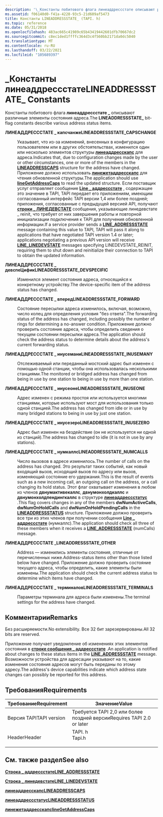 ```yaml
---
description: '\_Константы побитового флага линеаддрессстате описывают различные элементы состояния адреса.'
ms.assetid: f06140d0-f41a-4228-93c5-21d609af5473
title: Константы LINEADDRESSSTATE_ (TAPI. h)
ms.topic: reference
ms.date: 05/31/2018
ms.openlocfilehash: 483ac665c41989c65b43419442601dfb70667dc2
ms.sourcegitcommit: c8ec1ded1ffffc364d3c4f560bb2171da0dc5040
ms.translationtype: MT
ms.contentlocale: ru-RU
ms.lasthandoff: 03/22/2021
ms.locfileid: "105689397"
---
```

# <a name="lineaddressstate_-constants"></a><span data-ttu-id="d014c-103">\_Константы линеаддрессстате</span><span class="sxs-lookup"><span data-stu-id="d014c-103">LINEADDRESSSTATE\_ Constants</span></span>

<span data-ttu-id="d014c-104">Константы побитового флага **линеаддрессстате \_** описывают различные элементы состояния адреса.</span><span class="sxs-lookup"><span data-stu-id="d014c-104">The **LINEADDRESSSTATE\_** bit-flag constants describe various address status items.</span></span>

<dl> <dt>

<span data-ttu-id="d014c-105"><span id="LINEADDRESSSTATE_CAPSCHANGE"></span><span id="lineaddressstate_capschange"></span>**ЛИНЕАДДРЕСССТАТЕ \_ капсчанже**</span><span class="sxs-lookup"><span data-stu-id="d014c-105"><span id="LINEADDRESSSTATE_CAPSCHANGE"></span><span id="lineaddressstate_capschange"></span>**LINEADDRESSSTATE\_CAPSCHANGE**</span></span>
</dt> <dd> <dl> <dt>



<span data-ttu-id="d014c-106">Указывает, что из-за изменений, внесенных в конфигурацию пользователем или в других обстоятельствах, изменился один или несколько элементов структуры [**линеаддресскапс**](/windows/desktop/api/Tapi/ns-tapi-lineaddresscaps) для адреса.</span><span class="sxs-lookup"><span data-stu-id="d014c-106">Indicates that, due to configuration changes made by the user or other circumstances, one or more of the members in the [**LINEADDRESSCAPS**](/windows/desktop/api/Tapi/ns-tapi-lineaddresscaps) structure for the address have changed.</span></span> <span data-ttu-id="d014c-107">Приложение должно использовать [**линежетаддресскапс**](/windows/desktop/api/Tapi/nf-tapi-linegetaddresscaps) для чтения обновленной структуры.</span><span class="sxs-lookup"><span data-stu-id="d014c-107">The application should use [**lineGetAddressCaps**](/windows/desktop/api/Tapi/nf-tapi-linegetaddresscaps) to read the updated structure.</span></span> <span data-ttu-id="d014c-108">Если поставщик услуг отправляет сообщение [**Line \_ аддрессстате**](line-addressstate.md) , содержащее это значение в TAPI, TAPI передает его приложениям, имеющим согласованный интерфейс TAPI версии 1,4 или более поздней; приложения, согласованные с предыдущей версией API, получают [**строки \_ ЛИНЕДЕВСТАТЕ**](line-linedevstate.md) сообщения, указывающие линедевстате \_ reinit, что требует от них завершения работы и повторной инициализации подключения к TAPI для получения обновленной информации.</span><span class="sxs-lookup"><span data-stu-id="d014c-108">If a service provider sends a [**LINE\_ADDRESSSTATE**](line-addressstate.md) message containing this value to TAPI, TAPI will pass it along to applications that have negotiated TAPI version 1.4 or later; applications negotiating a previous API version will receive [**LINE\_LINEDEVSTATE**](line-linedevstate.md) messages specifying LINEDEVSTATE\_REINIT, requiring them to shut down and reinitialize their connection to TAPI to obtain the updated information.</span></span>


</dt> </dl> </dd> <dt>

<span data-ttu-id="d014c-109"><span id="LINEADDRESSSTATE_DEVSPECIFIC"></span><span id="lineaddressstate_devspecific"></span>**ЛИНЕАДДРЕСССТАТЕ \_ девспеЦифик**</span><span class="sxs-lookup"><span data-stu-id="d014c-109"><span id="LINEADDRESSSTATE_DEVSPECIFIC"></span><span id="lineaddressstate_devspecific"></span>**LINEADDRESSSTATE\_DEVSPECIFIC**</span></span>
</dt> <dd> <dl> <dt>



<span data-ttu-id="d014c-110">Изменился элемент состояния адреса, относящийся к конкретному устройству.</span><span class="sxs-lookup"><span data-stu-id="d014c-110">The device-specific item of the address status has changed.</span></span>


</dt> </dl> </dd> <dt>

<span data-ttu-id="d014c-111"><span id="LINEADDRESSSTATE_FORWARD"></span><span id="lineaddressstate_forward"></span>**ЛИНЕАДДРЕСССТАТЕ \_ вперед**</span><span class="sxs-lookup"><span data-stu-id="d014c-111"><span id="LINEADDRESSSTATE_FORWARD"></span><span id="lineaddressstate_forward"></span>**LINEADDRESSSTATE\_FORWARD**</span></span>
</dt> <dd> <dl> <dt>



<span data-ttu-id="d014c-112">Состояние пересылки адреса изменилось, включая, возможно, число колец для определения условия "без ответа".</span><span class="sxs-lookup"><span data-stu-id="d014c-112">The forwarding status of the address has changed, including possibly the number of rings for determining a no-answer condition.</span></span> <span data-ttu-id="d014c-113">Приложение должно проверить состояние адреса, чтобы определить сведения о текущем состоянии пересылки адреса.</span><span class="sxs-lookup"><span data-stu-id="d014c-113">The application should check the address status to determine details about the address's current forwarding status.</span></span>


</dt> </dl> </dd> <dt>

<span data-ttu-id="d014c-114"><span id="LINEADDRESSSTATE_INUSEMANY"></span><span id="lineaddressstate_inusemany"></span>**ЛИНЕАДДРЕСССТАТЕ \_ инусемани**</span><span class="sxs-lookup"><span data-stu-id="d014c-114"><span id="LINEADDRESSSTATE_INUSEMANY"></span><span id="lineaddressstate_inusemany"></span>**LINEADDRESSSTATE\_INUSEMANY**</span></span>
</dt> <dd> <dl> <dt>



<span data-ttu-id="d014c-115">Отслеживаемый или переданный мостский адрес был изменен с помощью одной станции, чтобы она использовалась несколькими станциями.</span><span class="sxs-lookup"><span data-stu-id="d014c-115">The monitored or bridged address has changed from being in use by one station to being in use by more than one station.</span></span>


</dt> </dl> </dd> <dt>

<span data-ttu-id="d014c-116"><span id="LINEADDRESSSTATE_INUSEONE"></span><span id="lineaddressstate_inuseone"></span>**ЛИНЕАДДРЕСССТАТЕ \_ инусеоне**</span><span class="sxs-lookup"><span data-stu-id="d014c-116"><span id="LINEADDRESSSTATE_INUSEONE"></span><span id="lineaddressstate_inuseone"></span>**LINEADDRESSSTATE\_INUSEONE**</span></span>
</dt> <dd> <dl> <dt>



<span data-ttu-id="d014c-117">Адрес изменен с режима простоя или используется многими станциями, которые используют мост для использования только одной станцией.</span><span class="sxs-lookup"><span data-stu-id="d014c-117">The address has changed from idle or in use by many bridged stations to being in use by just one station.</span></span>


</dt> </dl> </dd> <dt>

<span data-ttu-id="d014c-118"><span id="LINEADDRESSSTATE_INUSEZERO"></span><span id="lineaddressstate_inusezero"></span>**ЛИНЕАДДРЕСССТАТЕ \_ инусезеро**</span><span class="sxs-lookup"><span data-stu-id="d014c-118"><span id="LINEADDRESSSTATE_INUSEZERO"></span><span id="lineaddressstate_inusezero"></span>**LINEADDRESSSTATE\_INUSEZERO**</span></span>
</dt> <dd> <dl> <dt>



<span data-ttu-id="d014c-119">Адрес был изменен на бездействие (он не используется ни одной из станций).</span><span class="sxs-lookup"><span data-stu-id="d014c-119">The address has changed to idle (it is not in use by any stations).</span></span>


</dt> </dl> </dd> <dt>

<span data-ttu-id="d014c-120"><span id="LINEADDRESSSTATE_NUMCALLS"></span><span id="lineaddressstate_numcalls"></span>**ЛИНЕАДДРЕСССТАТЕ \_ нумкаллс**</span><span class="sxs-lookup"><span data-stu-id="d014c-120"><span id="LINEADDRESSSTATE_NUMCALLS"></span><span id="lineaddressstate_numcalls"></span>**LINEADDRESSSTATE\_NUMCALLS**</span></span>
</dt> <dd> <dl> <dt>



<span data-ttu-id="d014c-121">Число вызовов в адресе изменилось.</span><span class="sxs-lookup"><span data-stu-id="d014c-121">The number of calls on the address has changed.</span></span> <span data-ttu-id="d014c-122">Это результат таких событий, как новый входящий вызов, исходящий вызов по адресу или вызов, изменяющий состояние его удержания.</span><span class="sxs-lookup"><span data-stu-id="d014c-122">This is the result of events such as a new incoming call, an outgoing call on the address, or a call changing its hold status.</span></span> <span data-ttu-id="d014c-123">Этот флаг охватывает изменения в любом из членов **двнумактивекаллс**, **двнумонхолдкаллс** и **двнумонхолдпендингкаллс** в структуре [**линеаддрессстатус**](/windows/desktop/api/Tapi/ns-tapi-lineaddressstatus) .</span><span class="sxs-lookup"><span data-stu-id="d014c-123">This flag covers changes in any of the members **dwNumActiveCalls**, **dwNumOnHoldCalls** and **dwNumOnHoldPendingCalls** in the [**LINEADDRESSSTATUS**](/windows/desktop/api/Tapi/ns-tapi-lineaddressstatus) structure.</span></span> <span data-ttu-id="d014c-124">Приложение должно проверить все три из этих членов при получении сообщения [**Line \_ аддрессстате**](line-addressstate.md) (нумкаллс).</span><span class="sxs-lookup"><span data-stu-id="d014c-124">The application should check all three of these members when it receives a [**LINE\_ADDRESSSTATE**](line-addressstate.md) (numCalls) message.</span></span>


</dt> </dl> </dd> <dt>

<span data-ttu-id="d014c-125"><span id="LINEADDRESSSTATE_OTHER"></span><span id="lineaddressstate_other"></span>**ЛИНЕАДДРЕСССТАТЕ \_**</span><span class="sxs-lookup"><span data-stu-id="d014c-125"><span id="LINEADDRESSSTATE_OTHER"></span><span id="lineaddressstate_other"></span>**LINEADDRESSSTATE\_OTHER**</span></span>
</dt> <dd> <dl> <dt>



<span data-ttu-id="d014c-126">Address — изменились элементы состояния, отличные от перечисленных ниже.</span><span class="sxs-lookup"><span data-stu-id="d014c-126">Address-status items other than those listed below have changed.</span></span> <span data-ttu-id="d014c-127">Приложение должно проверить состояние текущего адреса, чтобы определить, какие элементы были изменены.</span><span class="sxs-lookup"><span data-stu-id="d014c-127">The application should check the current address status to determine which items have changed.</span></span>


</dt> </dl> </dd> <dt>

<span data-ttu-id="d014c-128"><span id="LINEADDRESSSTATE_TERMINALS"></span><span id="lineaddressstate_terminals"></span>**ЛИНЕАДДРЕСССТАТЕ \_ терминалов**</span><span class="sxs-lookup"><span data-stu-id="d014c-128"><span id="LINEADDRESSSTATE_TERMINALS"></span><span id="lineaddressstate_terminals"></span>**LINEADDRESSSTATE\_TERMINALS**</span></span>
</dt> <dd> <dl> <dt>



<span data-ttu-id="d014c-129">Параметры терминала для адреса были изменены.</span><span class="sxs-lookup"><span data-stu-id="d014c-129">The terminal settings for the address have changed.</span></span>


</dt> </dl> </dd> </dl>

## <a name="remarks"></a><span data-ttu-id="d014c-130">Комментарии</span><span class="sxs-lookup"><span data-stu-id="d014c-130">Remarks</span></span>

<span data-ttu-id="d014c-131">Без расширяемости.</span><span class="sxs-lookup"><span data-stu-id="d014c-131">No extensibility.</span></span> <span data-ttu-id="d014c-132">Все 32 бит зарезервированы.</span><span class="sxs-lookup"><span data-stu-id="d014c-132">All 32 bits are reserved.</span></span>

<span data-ttu-id="d014c-133">Приложение получает уведомление об изменениях этих элементов состояния в [**строке сообщения \_ аддрессстате**](line-addressstate.md) .</span><span class="sxs-lookup"><span data-stu-id="d014c-133">An application is notified about changes to these status items in the [**LINE\_ADDRESSSTATE**](line-addressstate.md) message.</span></span> <span data-ttu-id="d014c-134">Возможности устройства для адресации указывают на то, какие изменения состояния адресов могут быть переданы по этому адресу.</span><span class="sxs-lookup"><span data-stu-id="d014c-134">The address's device capabilities indicate which address state changes can possibly be reported for this address.</span></span>

## <a name="requirements"></a><span data-ttu-id="d014c-135">Требования</span><span class="sxs-lookup"><span data-stu-id="d014c-135">Requirements</span></span>



| <span data-ttu-id="d014c-136">Требование</span><span class="sxs-lookup"><span data-stu-id="d014c-136">Requirement</span></span> | <span data-ttu-id="d014c-137">Значение</span><span class="sxs-lookup"><span data-stu-id="d014c-137">Value</span></span> |
|-------------------------|-----------------------------------------------------------------------------------|
| <span data-ttu-id="d014c-138">Версия TAPI</span><span class="sxs-lookup"><span data-stu-id="d014c-138">TAPI version</span></span><br/> | <span data-ttu-id="d014c-139">Требуется TAPI 2,0 или более поздней версии</span><span class="sxs-lookup"><span data-stu-id="d014c-139">Requires TAPI 2.0 or later</span></span><br/>                                             |
| <span data-ttu-id="d014c-140">Header</span><span class="sxs-lookup"><span data-stu-id="d014c-140">Header</span></span><br/>       | <dl> <span data-ttu-id="d014c-141"><dt>TAPI. h</dt></span><span class="sxs-lookup"><span data-stu-id="d014c-141"><dt>Tapi.h</dt></span></span> </dl> |



## <a name="see-also"></a><span data-ttu-id="d014c-142">См. также раздел</span><span class="sxs-lookup"><span data-stu-id="d014c-142">See also</span></span>

<dl> <dt>

[<span data-ttu-id="d014c-143">**Строка \_ аддрессстате**</span><span class="sxs-lookup"><span data-stu-id="d014c-143">**LINE\_ADDRESSSTATE**</span></span>](line-addressstate.md)
</dt> <dt>

[<span data-ttu-id="d014c-144">**Строка \_ линедевстате**</span><span class="sxs-lookup"><span data-stu-id="d014c-144">**LINE\_LINEDEVSTATE**</span></span>](line-linedevstate.md)
</dt> <dt>

[<span data-ttu-id="d014c-145">**линеаддресскапс**</span><span class="sxs-lookup"><span data-stu-id="d014c-145">**LINEADDRESSCAPS**</span></span>](/windows/desktop/api/Tapi/ns-tapi-lineaddresscaps)
</dt> <dt>

[<span data-ttu-id="d014c-146">**линеаддрессстатус**</span><span class="sxs-lookup"><span data-stu-id="d014c-146">**LINEADDRESSSTATUS**</span></span>](/windows/desktop/api/Tapi/ns-tapi-lineaddressstatus)
</dt> <dt>

[<span data-ttu-id="d014c-147">**линежетаддресскапс**</span><span class="sxs-lookup"><span data-stu-id="d014c-147">**lineGetAddressCaps**</span></span>](/windows/desktop/api/Tapi/nf-tapi-linegetaddresscaps)
</dt> </dl>

 

 




